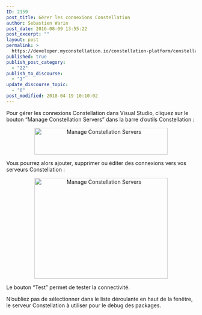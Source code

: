 ```yaml
---
ID: 2159
post_title: Gérer les connexions Constellation
author: Sebastien Warin
post_date: 2016-08-09 13:55:22
post_excerpt: ""
layout: post
permalink: >
  https://developer.myconstellation.io/constellation-platform/constellation-sdk/gerer-connexions-constellation/
published: true
publish_post_category:
  - "22"
publish_to_discourse:
  - "1"
update_discourse_topic:
  - "0"
post_modified: 2018-04-19 10:10:02
---
```

Pour gérer les connexions Constellation dans Visual Studio, cliquez sur le bouton “Manage Constellation Servers” dans la barre d’outils Constellation :

<p align="center"><a href="https://developer.myconstellation.io/wp-content/uploads/2016/08/image.png"><img style="background-image: none; padding-top: 0px; padding-left: 0px; display: inline; padding-right: 0px; border: 0px;" title="Manage Constellation Servers" src="https://developer.myconstellation.io/wp-content/uploads/2016/08/image_thumb.png" alt="Manage Constellation Servers" width="354" height="71" border="0" /></a></p>

Vous pourrez alors ajouter, supprimer ou éditer des connexions vers vos serveurs Constellation :

<p align="center"><a href="https://developer.myconstellation.io/wp-content/uploads/2016/08/image-1.png"><img style="background-image: none; padding-top: 0px; padding-left: 0px; display: inline; padding-right: 0px; border: 0px;" title="Manage Constellation Servers" src="https://developer.myconstellation.io/wp-content/uploads/2016/08/image_thumb-1.png" alt="Manage Constellation Servers" width="354" height="268" border="0" /></a></p>

<p align="left">Le bouton “Test” permet de tester la connectivité.</p>

<p align="left">N’oubliez pas de sélectionner dans le liste déroulante en haut de la fenêtre, le serveur Constellation à utiliser pour le debug des packages.</p>